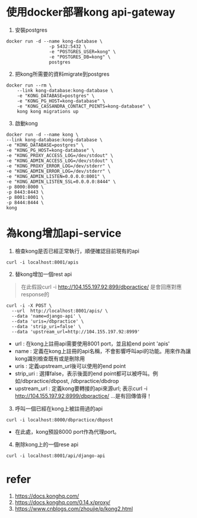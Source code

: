 # 使用docker部署kong api-gateway
1. 安裝postgres
```shell
docker run -d --name kong-database \
                -p 5432:5432 \
                -e "POSTGRES_USER=kong" \
                -e "POSTGRES_DB=kong" \
                postgres
```

2. 把kong所需要的資料migrate到postgres
```shell
docker run --rm \
    --link kong-database:kong-database \
    -e "KONG_DATABASE=postgres" \
    -e "KONG_PG_HOST=kong-database" \
    -e "KONG_CASSANDRA_CONTACT_POINTS=kong-database" \
    kong kong migrations up
```

3. 啟動kong
```shell
docker run -d --name kong \
--link kong-database:kong-database \
-e "KONG_DATABASE=postgres" \
-e "KONG_PG_HOST=kong-database" \
-e "KONG_PROXY_ACCESS_LOG=/dev/stdout" \
-e "KONG_ADMIN_ACCESS_LOG=/dev/stdout" \
-e "KONG_PROXY_ERROR_LOG=/dev/stderr" \
-e "KONG_ADMIN_ERROR_LOG=/dev/stderr" \
-e "KONG_ADMIN_LISTEN=0.0.0.0:8001" \
-e "KONG_ADMIN_LISTEN_SSL=0.0.0.0:8444" \
-p 8000:8000 \
-p 8443:8443 \
-p 8001:8001 \
-p 8444:8444 \
kong
```
# 為kong增加api-service
1. 檢查kong是否已經正常執行，順便確認目前現有的api
```shell
curl -i localhost:8001/apis
```
2. 替kong增加一個rest api
> 在此假設curl -i http://104.155.197.92:899/dbpractice/ 是會回應對應response的
```shell
curl -i -X POST \
  --url  http://localhost:8001/apis/ \
  --data 'name=django-api' \
  --data 'uris=/dbpractice' \
  --data 'strip_uri=false' \
  --data 'upstream_url=http://104.155.197.92:8999'
```
- url : 在kong上註冊api需要使用8001 port，並且給end point 'apis'
- name : 定義在kong上註冊的api名稱，不會影響呼叫api的功能。用來作為讓kong識別檢查既有或是刪除用
- uris : 定義upstream_url後可以使用的end point
- strip_uri : 選擇false，表示後面的end point都可以被呼叫。例如/dbpractice/dbpost, /dbpractice/dbdrop
- upstream_url : 定義kong要轉接的api來源url; 表示curl -i http://104.155.197.92:8999/dbpractice/ ...是有回傳值得！

3. 呼叫一個已經在kong上被註冊過的api
```shell
curl -i localhost:8000/dbpractice/dbpost
```
- 在此處，kong預設8000 port作為代理port。

4. 刪除kong上的一個rese api
```shell
curl -i localhost:8001/api/django-api
```

# refer
1. https://docs.konghq.com/
2. https://docs.konghq.com/0.14.x/proxy/
3. https://www.cnblogs.com/zhoujie/p/kong2.html